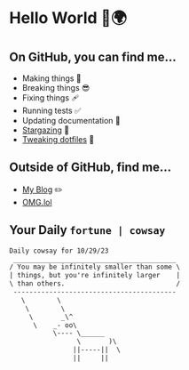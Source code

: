 # Hello World 👋🌍

## On GitHub, you can find me...

- Making things 🧰
- Breaking things 😎
- Fixing things 🩹
- Running tests ✅
- Updating documentation 📝
- [Stargazing](https://github.com/lemonase?tab=stars) 🌟
- [Tweaking dotfiles](https://github.com/lemonase/dotfiles) 📁


## Outside of GitHub, find me...

- [My Blog](https://madjam.dev/) ✏️
- [OMG.lol](https://jam.omg.lol/)

## Your Daily `fortune | cowsay`

```txt
Daily cowsay for 10/29/23
 _________________________________________
/ You may be infinitely smaller than some \
| things, but you're infinitely larger    |
\ than others.                            /
 -----------------------------------------
   \        \
    \        \
     \       _\^
      \    _- oo\
           \---- \______
                 \       )\
                ||-----||  \
                ||     ||
```
